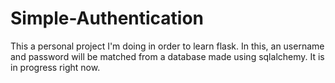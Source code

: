 # Simple-Authentication
This a personal project I'm doing in order to learn flask. In this, an username and password will be matched from a database made using sqlalchemy. It is in progress right now.
